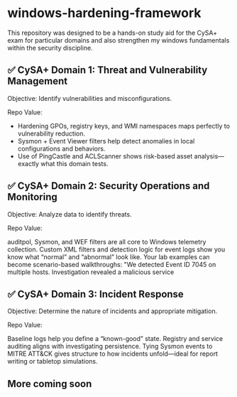 # windows-hardening-framework

This repository was designed to be a hands-on study aid for the CySA+ exam for particular domains and also strengthen my windows fundamentals within the security discipline. 

## ✅ CySA+ Domain 1: Threat and Vulnerability Management
Objective: Identify vulnerabilities and misconfigurations.

Repo Value:
- Hardening GPOs, registry keys, and WMI namespaces maps perfectly to vulnerability reduction.
- Sysmon + Event Viewer filters help detect anomalies in local configurations and behaviors.
- Use of PingCastle and ACLScanner shows risk-based asset analysis—exactly what this domain tests.

## ✅ CySA+ Domain 2: Security Operations and Monitoring
Objective: Analyze data to identify threats.

Repo Value:

auditpol, Sysmon, and WEF filters are all core to Windows telemetry collection.
Custom XML filters and detection logic for event logs show you know what “normal” and “abnormal” look like.
Your lab examples can become scenario-based walkthroughs: "We detected Event ID 7045 on multiple hosts. Investigation revealed a malicious service

## ✅ CySA+ Domain 3: Incident Response
Objective: Determine the nature of incidents and appropriate mitigation.

Repo Value:

Baseline logs help you define a “known-good” state.
Registry and service auditing aligns with investigating persistence.
Tying Sysmon events to MITRE ATT&CK gives structure to how incidents unfold—ideal for report writing or tabletop simulations.

## More coming soon 
